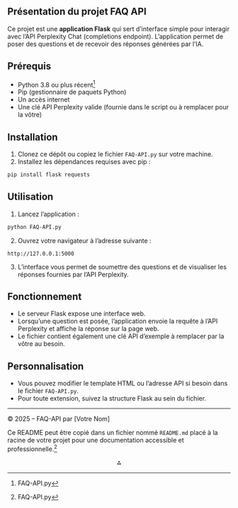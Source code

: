 ## Présentation du projet FAQ API

Ce projet est une **application Flask** qui sert d’interface simple pour interagir avec l’API Perplexity Chat (completions endpoint). L’application permet de poser des questions et de recevoir des réponses générées par l’IA.

## Prérequis

- Python 3.8 ou plus récent[^1]
- Pip (gestionnaire de paquets Python)
- Un accès internet
- Une clé API Perplexity valide (fournie dans le script ou à remplacer pour la vôtre)


## Installation

1. Clonez ce dépôt ou copiez le fichier `FAQ-API.py` sur votre machine.
2. Installez les dépendances requises avec pip :

```bash
pip install flask requests
```


## Utilisation

1. Lancez l’application :

```bash
python FAQ-API.py
```

2. Ouvrez votre navigateur à l’adresse suivante :

```
http://127.0.0.1:5000
```

3. L’interface vous permet de soumettre des questions et de visualiser les réponses fournies par l’API Perplexity.

## Fonctionnement

- Le serveur Flask expose une interface web.
- Lorsqu’une question est posée, l’application envoie la requête à l’API Perplexity et affiche la réponse sur la page web.
- Le fichier contient également une clé API d’exemple à remplacer par la vôtre au besoin.


## Personnalisation

- Vous pouvez modifier le template HTML ou l’adresse API si besoin dans le fichier `FAQ-API.py`.
- Pour toute extension, suivez la structure Flask au sein du fichier.

***

© 2025 – FAQ-API par [Votre Nom]

Ce README peut être copié dans un fichier nommé `README.md` placé à la racine de votre projet pour une documentation accessible et professionnelle.[^1]

<div style="text-align: center">⁂</div>

[^1]: FAQ-API.py

